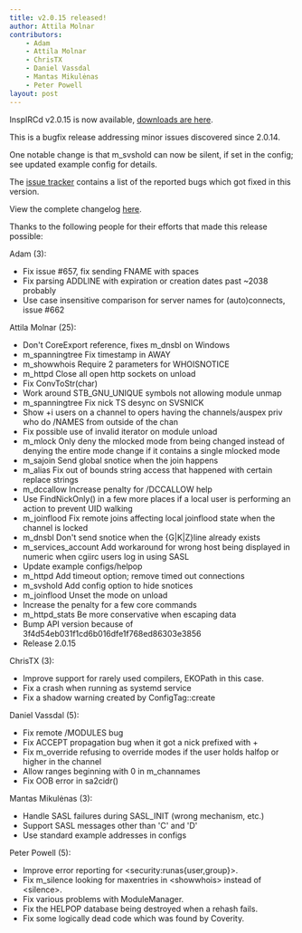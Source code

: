 ```yaml
---
title: v2.0.15 released!
author: Attila Molnar
contributors:
    - Adam 
    - Attila Molnar
    - ChrisTX
    - Daniel Vassdal
    - Mantas Mikulėnas
    - Peter Powell
layout: post
---
```


InspIRCd v2.0.15 is now available, [downloads are here](https://github.com/inspircd/inspircd/releases).


This is a bugfix release addressing minor issues discovered since 2.0.14.

One notable change is that m_svshold can now be silent, if set in the config; see updated example config for details.


The [issue tracker](https://github.com/inspircd/inspircd/issues?milestone=12&state=closed) contains a list of the reported bugs which got fixed in this version.


View the complete changelog [here](https://github.com/inspircd/inspircd/compare/v2.0.14...v2.0.15).


Thanks to the following people for their efforts that made this release possible:


Adam (3):

  - Fix issue #657, fix sending FNAME with spaces
  - Fix parsing ADDLINE with expiration or creation dates past ~2038 probably
  - Use case insensitive comparison for server names for (auto)connects, issue #662

Attila Molnar (25):

  - Don't CoreExport reference, fixes m_dnsbl on Windows
  - m_spanningtree Fix timestamp in AWAY
  - m_showwhois Require 2 parameters for WHOISNOTICE
  - m_httpd Close all open http sockets on unload
  - Fix ConvToStr(char)
  - Work around STB_GNU_UNIQUE symbols not allowing module unmap
  - m_spanningtree Fix nick TS desync on SVSNICK
  - Show +i users on a channel to opers having the channels/auspex priv who do /NAMES from outside of the chan
  - Fix possible use of invalid iterator on module unload
  - m_mlock Only deny the mlocked mode from being changed instead of denying the entire mode change if it contains a single mlocked mode
  - m_sajoin Send global snotice when the join happens
  - m_alias Fix out of bounds string access that happened with certain replace strings
  - m_dccallow Increase penalty for /DCCALLOW help
  - Use FindNickOnly() in a few more places if a local user is performing an action to prevent UID walking
  - m_joinflood Fix remote joins affecting local joinflood state when the channel is locked
  - m_dnsbl Don't send snotice when the {G|K|Z}line already exists
  - m_services_account Add workaround for wrong host being displayed in numeric when cgiirc users log in using SASL
  - Update example configs/helpop
  - m_httpd Add timeout option; remove timed out connections
  - m_svshold Add config option to hide snotices
  - m_joinflood Unset the mode on unload
  - Increase the penalty for a few core commands
  - m_httpd_stats Be more conservative when escaping data
  - Bump API version because of 3f4d54eb031f1cd6b016dfe1f768ed86303e3856
  - Release 2.0.15

ChrisTX (3):

  - Improve support for rarely used compilers, EKOPath in this case.
  - Fix a crash when running as systemd service
  - Fix a shadow warning created by ConfigTag::create

Daniel Vassdal (5):

  - Fix remote /MODULES bug
  - Fix ACCEPT propagation bug when it got a nick prefixed with +
  - Fix m_override refusing to override modes if the user holds halfop or higher in the channel
  - Allow ranges beginning with 0 in m_channames
  - Fix OOB error in sa2cidr()

Mantas Mikulėnas (3):

  - Handle SASL failures during SASL_INIT (wrong mechanism, etc.)
  - Support SASL messages other than 'C' and 'D'
  - Use standard example addresses in configs

Peter Powell (5):

  - Improve error reporting for &lt;security:runas{user,group}&gt;.
  - Fix m_silence looking for maxentries in &lt;showwhois&gt; instead of &lt;silence&gt;.
  - Fix various problems with ModuleManager.
  - Fix the HELPOP database being destroyed when a rehash fails.
  - Fix some logically dead code which was found by Coverity.
